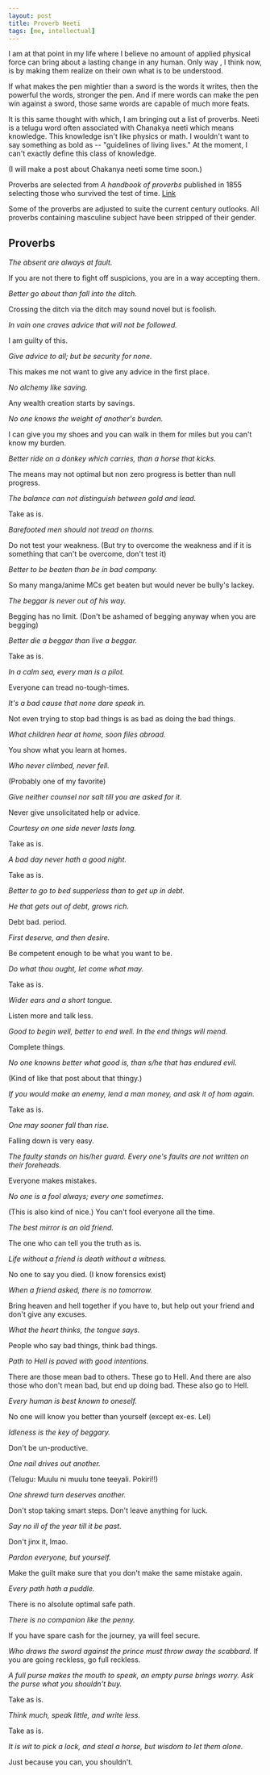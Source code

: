 ```yaml
---
layout: post
title: Proverb Neeti
tags: [me, intellectual]
---
```


I am at that point in my life where I believe no amount of applied physical force can bring about a lasting change in any human. Only way , I think now, is by making them realize on their own what is to be understood. 

If what makes the pen mightier than a sword is the words it writes, then the powerful the words, stronger the pen. And if mere words can make the pen win against a sword, those same words are capable of much more feats.

It is this same thought with which, I am bringing out a list of proverbs. Neeti is a telugu word often associated with Chanakya neeti which means knowledge. This knowledge isn't like physics or math. I wouldn't want to say something as bold as -- "guidelines of living lives."
At the moment, I can't exactly define this class of knowledge.

(I will make a post about Chakanya neeti some time soon.)

Proverbs are selected from *A handbook of proverbs* published in 1855 selecting those who survived the test of time. [Link](https://archive.org/details/ahandbookprover01raygoog/)

Some of the proverbs are adjusted to suite the current century outlooks. All proverbs containing masculine subject have been stripped of their gender. 


## Proverbs

_The absent are always at fault._

If you are not there to fight off suspicions, you are in a way accepting them.

_Better go about than fall into the ditch._

Crossing the ditch via the ditch may sound novel but is foolish.

_In vain one craves advice that will not be followed._

I am guilty of this. 

_Give advice to all; but be security for none._

This makes me not want to give any advice in the first place. 

_No alchemy like saving._

Any wealth creation starts by savings.

_No one knows the weight of another's burden._

I can give you my shoes and you can walk in them for miles but you can't know my burden.

_Better ride on a donkey which carries, than a horse that kicks._

The means may not optimal but non zero progress is better than null progress.

_The balance can not distinguish between gold and lead._

Take as is.

_Barefooted men should not tread on thorns._

Do not test your weakness. (But try to overcome the weakness and if it is something that can't be overcome, don't test it)

_Better to be beaten than be in bad company._

So many manga/anime MCs get beaten but would never be bully's lackey. 

_The beggar is never out of his way._

Begging has no limit. (Don't be ashamed of begging anyway when you are begging)

_Better die a beggar than live a beggar._

Take as is.

_In a calm sea, every man is a pilot._

Everyone can tread no-tough-times.

_It's a bad cause that none dare speak in._

Not even trying to stop bad things is as bad as doing the bad things.

_What children hear at home, soon files abroad._

You show what you learn at homes.

_Who never climbed, never fell._

(Probably one of my favorite)

_Give neither counsel nor salt till you are asked for it._

Never give unsolicitated help or advice.

_Courtesy on one side never lasts long._

Take as is.

_A bad day never hath a good night._

Take as is.

_Better to go to bed supperless than to get up in debt._

_He that gets out of debt, grows rich._

Debt bad. period.

_First deserve, and then desire._

Be competent enough to be what you want to be.

_Do what thou ought, let come what may._

Take as is.

_Wider ears and a short tongue._

Listen more and talk less.

_Good to begin well, better to end well. In the end things will mend._

Complete things. 

_No one knowns better what good is, than s/he that has endured evil._

(Kind of like that post about that thingy.)

_If you would make an enemy, lend a man money, and ask it of hom again._

Take as is.

_One may sooner fall than rise._

Falling down is very easy.

_The faulty stands on his/her guard._
_Every one's faults are not written on their foreheads._

Everyone makes mistakes.

_No one is a fool always; every one sometimes._

(This is also kind of nice.) You can't fool everyone all the time.

_The best mirror is an old friend._ 

The one who can tell you the truth as is.

_Life without a friend is death without a witness._

No one to say you died. (I know forensics exist)

_When a friend asked, there is no tomorrow._

Bring heaven and hell together if you have to, but help out your friend and don't give any excuses.

_What the heart thinks, the tongue says._

People who say bad things, think bad things.

_Path to Hell is paved with good intentions._

There are those mean bad to others. These go to Hell. And there are also those who don't mean bad, but end up doing bad. These also go to Hell.

_Every human is best known to oneself._

No one will know you better than yourself (except ex-es. Lel)

_Idleness is the key of beggary._

Don't be un-productive.

_One nail drives out another._

(Telugu: Muulu ni muulu tone teeyali. Pokiri!!)

_One shrewd turn deserves another._

Don't stop taking smart steps. Don't leave anything for luck.

_Say no ill of the year till it be past._

Don't jinx it, lmao.

_Pardon everyone, but yourself._

Make the guilt make sure that you don't make the same mistake again.

_Every path hath a puddle._

There is no alsolute optimal safe path.

_There is no companion like the penny._

If you have spare cash for the journey, ya will feel secure.

_Who draws the sword against the prince must throw away the scabbard._
If you are going reckless, go full reckless.

_A full purse makes the mouth to speak, an empty purse brings worry. Ask the purse what you shouldn't buy._

Take as is.

_Think much, speak little, and write less._

Take as is.

_It is wit to pick a lock, and steal a horse, but wisdom to let them alone._

Just because you can, you shouldn't.
